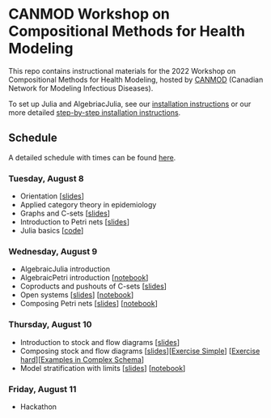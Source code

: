 # CANMOD Workshop on Compositional Methods for Health Modeling

This repo contains instructional materials for the 2022 Workshop on Compositional Methods for Health Modeling, hosted by [CANMOD](https://canmod.net/) (Canadian Network for Modeling Infectious Diseases).

To set up Julia and AlgebriacJulia, see our [installation instructions](install.md) or our more detailed [step-by-step installation instructions](step_by_step_install.pdf).

## Schedule

A detailed schedule with times can be found [here](https://docs.google.com/document/d/1SJPDSZshFhzVjcUsjEeiM5SeT94GxXLPYriDaeqXlIk/view).

### Tuesday, August 8

- Orientation [[slides](slides/Orientation.pdf)]
- Applied category theory in epidemiology
- Graphs and C-sets [[slides](slides/csets.html)]
- Introduction to Petri nets [[slides](slides/IntroductionToPetriNets.pdf)]
- Julia basics [[code](julia/intro.jl)]

### Wednesday, August 9

- AlgebraicJulia introduction
- AlgebraicPetri introduction [[notebook](examples/Petri/SimplePetriNets2.ipynb)]
- Coproducts and pushouts of C-sets [[slides](slides/colimits.html)]
- Open systems [[slides](slides/OpenSystems.pdf)] [[notebook](examples/Composing%20Petri%20Nets/open_systems.ipynb)]
- Composing Petri nets [[slides](slides/ComposingPetriNets.pdf)] [[notebook](examples/Composing%20Petri%20Nets/composing_petri_nets.ipynb)]

### Thursday, August 10

- Introduction to stock and flow diagrams [[slides](slides/IntroductionToStockFlowDiagrams.pdf)]
- Composing stock and flow diagrams [[slides](slides/ComposingStockFlowDiagrams.pdf)][[Exercise Simple](examples/StockFlow/simple_schema/practices/SIRV%20composition%20model%20simple.ipynb)] [[Exercise hard](examples/StockFlow/simple_schema/practices/SEIRVD%20model%20hard.ipynb)][[Examples in Complex Schema](examples/StockFlow/full_fledged_schema)]
- Model stratification with limits [[slides](https://github.com/AlgebraicJulia/CANMOD-2022/blob/main/slides/StratifiedModels.pdf)] [[notebook](https://github.com/AlgebraicJulia/CANMOD-2022/blob/main/examples/StratifiedModels/stratification.ipynb)]

### Friday, August 11

- Hackathon
